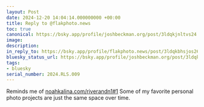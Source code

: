 ```yaml
---
layout: Post
date: 2024-12-20 14:04:14.000000000 +00:00
title: Reply to @flakphoto.news
toc: true
canonical: https://bsky.app/profile/joshbeckman.org/post/3ldqkjnltvs24
image:
description:
in_reply_to: https://bsky.app/profile/flakphoto.news/post/3ldqkbhsjos26
bluesky_status_url: https://bsky.app/profile/joshbeckman.org/post/3ldqkjnltvs24
tags:
- bluesky
serial_number: 2024.RLS.009
---
```

Reminds me of [noahkalina.com/riverandn1#1](https://noahkalina.com/riverandn1#1) Some of my favorite personal photo projects are just the same space over time.
